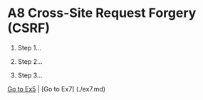 # A8 Cross-Site Request Forgery (CSRF)

1.	Step 1...

2.	Step 2...

3.	Step 3...

[Go to Ex5](./ex5.md) | [Go to Ex7] (./ex7.md)

